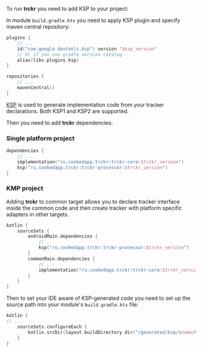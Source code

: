 To run **trckr** you need to add KSP to your project:

In module `build.gradle.kts` you need to apply KSP plugin and specify maven central repository:

```kotlin
plugins {
    // ...
    id("com.google.devtools.ksp") version "$ksp_version"
    // Or if you use gradle version catalog
    alias(libs.plugins.ksp)
}

repositories {
    // ...
    mavenCentral()
}
```

[KSP](https://github.com/google/ksp) is used to generate implementation code from your tracker declarations. Both KSP1 and KSP2 are supported.

Then you need to add **trckr** dependencies:

### Single platform project

```kotlin
dependencies {
    // ...
    implementation("ru.cookedapp.trckr:trckr-core:$trckr_version")
    ksp("ru.cookedapp.trckr:trckr-processor:$trckr_version")
}
```

### KMP project

Adding **trckr** to common target allows you to declare tracker interface inside the common code and then create tracker with platform specific adapters in other targets. 

```kotlin
kotlin {
    sourceSets {
        androidMain.dependencies {
            // ..
            ksp("ru.cookedapp.trckr:trckr-processor:$trckr_version")
        }
        commonMain.dependencies {
            // ...
            implementation("ru.cookedapp.trckr:trckr-core:$trckr_version")
        }
    }
}
```

Then to set your IDE aware of KSP-generated code you need to set up the source path into your module's `build.gradle.kts` file:

```kotlin
kotlin {
// ...
    sourceSets.configureEach {
        kotlin.srcDir(layout.buildDirectory.dir("/generated/ksp/$name/kotlin/"))
    }
}
```
